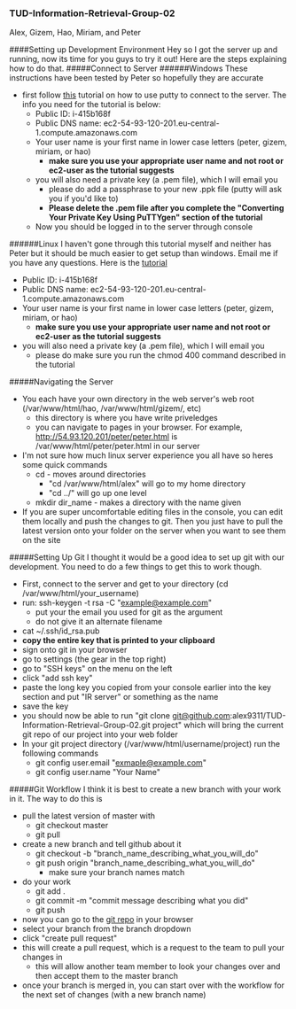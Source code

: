 ### TUD-Information-Retrieval-Group-02
Alex, Gizem, Hao, Miriam, and Peter

####Setting up Development Environment
Hey so I got the server up and running, now its time for you guys to try it out! Here are the steps explaining how to do that.
#####Connect to Server
######Windows
These instructions have been tested by Peter so hopefully they are accurate
* first follow [this](http://docs.aws.amazon.com/AWSEC2/latest/UserGuide/putty.html) tutorial on how to use putty to connect to the server. The info you need for the tutorial is below:
  * Public ID: i-415b168f
  * Public DNS name: ec2-54-93-120-201.eu-central-1.compute.amazonaws.com
  * Your user name is your first name in lower case letters (peter, gizem, miriam, or hao)
    * **make sure you use your appropriate user name and not root or ec2-user as the tutorial suggests**
  * you will also need a private key (a .pem file), which I will email you
    * please do add a passphrase to your new .ppk file (putty will ask you if you'd like to)
    * **Please delete the .pem file after you complete the "Converting Your Private Key Using PuTTYgen" section of the tutorial**
  * Now you should be logged in to the server through console

######Linux
I haven't gone through this tutorial myself and neither has Peter but it should be much easier to get setup than windows. Email me if you have any questions. Here is the [tutorial](http://docs.aws.amazon.com/AWSEC2/latest/UserGuide/AccessingInstancesLinux.html)
* Public ID: i-415b168f
* Public DNS name: ec2-54-93-120-201.eu-central-1.compute.amazonaws.com
* Your user name is your first name in lower case letters (peter, gizem, miriam, or hao)
  * **make sure you use your appropriate user name and not root or ec2-user as the tutorial suggests**
* you will also need a private key (a .pem file), which I will email you
  * please do make sure you run the chmod 400 command described in the tutorial

#####Navigating the Server
* You each have your own directory in the web server's web root (/var/www/html/hao, /var/www/html/gizem/, etc)
  * this directory is where you have write priveledges 
  * you can navigate to pages in your browser. For example, http://54.93.120.201/peter/peter.html is /var/www/html/peter/peter.html in our server
* I'm not sure how much linux server experience you all have so heres some quick commands
  * cd - moves around directories 
    * "cd /var/www/html/alex" will go to my home directory
    * "cd ../" will go up one level
  * mkdir dir_name - makes a directory with the name given
* If you are super uncomfortable editing files in the console, you can edit them locally and push the changes to git. Then you just have to pull the latest version onto your folder on the server when you want to see them on the site

#####Setting Up Git
I thought it would be a good idea to set up git with our development. You need to do a few things to get this to work though.
* First, connect to the server and get to your directory (cd /var/www/html/your_username)
* run: ssh-keygen -t rsa -C "example@example.com"
  * put your the email you used for git as the argument
  * do not give it an alternate filename
* cat ~/.ssh/id_rsa.pub
* **copy the entire key that is printed to your clipboard**
* sign onto git in your browser
* go to settings (the gear in the top right)
* go to "SSH keys" on the menu on the left
* click "add ssh key"
* paste the long key you copied from your console earlier into the key section and put "IR server" or something as the name
* save the key
* you should now be able to run "git clone git@github.com:alex9311/TUD-Information-Retrieval-Group-02.git project" which will bring the current git repo of our project into your web folder
* In your git project directory (/var/www/html/username/project) run the following commands
  * git config user.email "exmaple@example.com"
  * git config user.name "Your Name"

#####Git Workflow
I think it is best to create a new branch with your work in it. The way to do this is
* pull the latest version of master with
  * git checkout master
  * git pull
* create a new branch and tell github about it
  * git checkout -b "branch_name_describing_what_you_will_do"
  * git push origin "branch_name_describing_what_you_will_do"
    * make sure your branch names match
* do your work
  * git add .
  * git commit -m "commit message describing what you did"
  * git push
* now you can go to the [git repo](https://github.com/alex9311/TUD-Information-Retrieval-Group-02) in your browser
* select your branch from the branch dropdown
* click "create pull request"
* this will create a pull request, which is a request to the team to pull your changes in
  * this will allow another team member to look your changes over and then accept them to the master branch
* once your branch is merged in, you can start over with the workflow for the next set of changes (with a new branch name)

